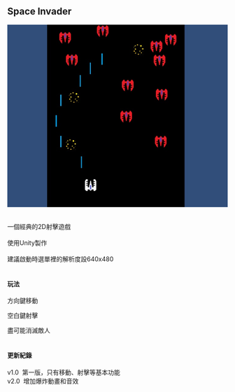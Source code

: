 ## Space Invader

![image](https://github.com/asteroid5566/Space-Invader/blob/master/spacedemo.jpg)

<br>
一個經典的2D射擊遊戲
<br>
<br>
使用Unity製作
<br>
<br>
建議啟動時選單裡的解析度設640x480
<br>
<br>

#### 玩法

方向鍵移動
<br>

空白鍵射擊
<br>

盡可能消滅敵人
<br>
<br>

#### 更新紀錄

v1.0&nbsp;&nbsp;第一版，只有移動、射擊等基本功能
<br>
v2.0&nbsp;&nbsp;增加爆炸動畫和音效